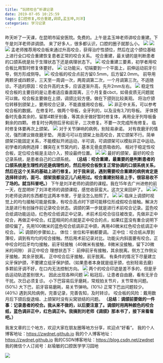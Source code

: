 ```yaml
---
title: “玩转咬合”听课记录
date: 2019-07-05 10:25:59
tags: [口腔修复,咬合重建,调颌,孟玉坤,刘洋]
categories: 学习记录
---
```

昨天听了一天课，在昆明市延安医院。免费的。上午是孟玉坤老师讲咬合重建。下午是刘洋老师讲调颌。
来了好多人，很多都认识，口腔的圈子就那么小。
![](https://zymblog-1258069789.cos.ap-chengdu.myqcloud.com/blog0146-thkc/01.png)
![](https://zymblog-1258069789.cos.ap-chengdu.myqcloud.com/blog0146-thkc/02.png)
![](https://zymblog-1258069789.cos.ap-chengdu.myqcloud.com/blog0146-thkc/03.png)
孟老师推荐用咬合板来通过升高咬合，获得治疗性颌位，然后在这个颌位基础上进行全口咬合重建恢复患者正常的咬合关系。
咬合重建，最关键的是判断患者的口颌系统是处于生理状态下还是病理状态下。
![](https://zymblog-1258069789.cos.ap-chengdu.myqcloud.com/blog0146-thkc/04.png)
咬合重建三要素，初学者用咬合板比用暂时修复体要好。
![](https://zymblog-1258069789.cos.ap-chengdu.myqcloud.com/blog0146-thkc/05.png)
让功能尖，切端要到一个平面上，前伸运动前牙引导，侧方形成侧导。
![](https://zymblog-1258069789.cos.ap-chengdu.myqcloud.com/blog0146-thkc/06.png)
咬合板的咬合点前方留0.5mm，后方留2.0mm。
前导用两颗牙或四颗牙。三天至一周调一次，两周调第二次，一个月调第三次。不适随诊。不适的原因：咬合升高的太多，应该逐渐升高，先升2mm左右。
![](https://zymblog-1258069789.cos.ap-chengdu.myqcloud.com/blog0146-thkc/07.png)
稳定性咬合板的主要目的是让患者适应垂直距离，三个月复查cbct，如骨皮质无问题就可以做。咬合板主要做在上颌，调颌比较方便。做在下颌则比较美观。
将治疗颌位转移到颌架上，要用咬合记录，不能直接用咬合板。
![](https://zymblog-1258069789.cos.ap-chengdu.myqcloud.com/blog0146-thkc/08.png)
非正中关系，可以参考咬合板的数据。
在修复时，做两个导板，全牙列的，以及没有3,7的导板。
牙体预备时先备其余的，留那4颗牙别备，等其余牙做好暂时修复体，再用全牙列导板备剩余的四颗。
修复时分两侧后牙和前牙，三次修复。不要一次完成所有修复。
临时修复体要再次上颌架。
![](https://zymblog-1258069789.cos.ap-chengdu.myqcloud.com/blog0146-thkc/09.png)
对于关节弹响的病例，别轻易承诺。
对有夜磨牙的情况，强烈建议做夜磨牙垫。
用面弓可以在颌架上抬高咬合，其它颌架不行。简单颌架只能固定关系，不能模拟开闭运动，半可调，可调颌架可以模拟非正中运动。
初学者的病例选择：髁突在关节窝内的，基本无骨皮质吸收的。
相对于稳定性咬合板，定位咬合板是主动介入，预设最终位置。
![](https://zymblog-1258069789.cos.ap-chengdu.myqcloud.com/blog0146-thkc/10.png)
![](https://zymblog-1258069789.cos.ap-chengdu.myqcloud.com/blog0146-thkc/11.png)
最好的颌架，最好的咬合记录系统，是患者自己的口颌系统。
**（总结：咬合重建，最重要的是判断患者的口颌系统是生理性的还是病理性的，然后用咬合板恢复正常协调的口颌系统关系，然后在这个关系的基础上进行修复。对于我来说，遇到需要咬合重建的病例肯定是选择转诊的，面弓、颌架我都没正儿八经用过。咬合重建别轻易上手，很容易收不了场的。就当科普吧。）**
下午是刘洋老师的调颌的课程。我在15年去广州进修的前一天，在昆明听了刘洋老师的调颌课程，感觉收获蛮大。这次又来回炉了。
![](https://zymblog-1258069789.cos.ap-chengdu.myqcloud.com/blog0146-thkc/12.png)
![](https://zymblog-1258069789.cos.ap-chengdu.myqcloud.com/blog0146-thkc/13.png)
刘老师说讲的东西都在这两本书里，于是没怎么拍照了。
![](https://zymblog-1258069789.cos.ap-chengdu.myqcloud.com/blog0146-thkc/14.png)
![](https://zymblog-1258069789.cos.ap-chengdu.myqcloud.com/blog0146-thkc/15.png)
临床上调颌时视觉上的均匀接触可能是假象，有咬合高点时下颌可能移位形成假咬合接触。解决方法是进行有创操作前记录咬合状态。调颌的第一步就是进行术前咬合记录。蓝色咬合纸调功能运动，红色咬合纸调正中记录。术前术后咬合往往被改变。先做非正中咬合，再做正中咬合。红蓝相间的点就是正中咬合的点，如果红蓝没有重合说明下颌咬偏了。先用100微米的蓝色咬合纸调非正中颌，再用40微米红色咬合纸调正中咬合。
![](https://zymblog-1258069789.cos.ap-chengdu.myqcloud.com/blog0146-thkc/16.png)
调颌的步骤如上。
体位：坐位和平躺都要调。
正中位：咬合纸从厚到薄咬，调到有均匀的咬合接触。然后用术前记录对比。功能尖内斜面要有咬合。正中咬合时后牙均匀接触，前牙轻接触（40微米有接触，8微米没接触，留下20微米的间隙）
非正中咬合
理想状态下：
前伸前牙有接触，其余脱离。侧方工作侧尖牙接触，其余牙脱离。
正中咬合后牙接触，前牙脱离。
有条件的情况下尽量建立尖牙保护颌，不要建立组牙保护颌。（如果患者本身就是组牙颌，也别轻易去磨）
多颗前牙调不好，在口内无法控制方向。
![](https://zymblog-1258069789.cos.ap-chengdu.myqcloud.com/blog0146-thkc/17.png)
两个的咬合印迹是差不多的，但是牙齿运动轨迹差别很大。
因此出现各种问题
![](https://zymblog-1258069789.cos.ap-chengdu.myqcloud.com/blog0146-thkc/18.png)
粘冠后，让患者自由磨，看有无牙合干扰。次日必须复诊。
小下巴容易后牙磨耗，常规拍关节片，关节常有问题。(50%)
大下巴，前牙容易磨耗，易关节弹响。(10%)
正常下巴出问题较少。(40%)
遇到风险病例，完善记录，完善告知，及时转诊。
咬合板的风险：戴用数月后下颌后旋退缩、上颌架时没有尖窝锁结的问题。
**（总结：调颌前要做的一件事：记录患者的咬合。我从来不做的，以后要注意了。调颌时用两种颜色的咬合纸，蓝色调非正中，红色调正中。我搞到刘老师《调颌》那本书了，接下来看看吧。）**

我发文章的三个地方，欢迎大家在朋友圈等地方分享，欢迎点“好看”。
我的个人博客地址：https://zwdnet.github.io
我的个人博客地址：https://zwdnet.github.io
我的CSDN博客地址：https://blog.csdn.net/zwdnet
我的微信个人订阅号：赵瑜敏的口腔医学学习园地

![](https://zymblog-1258069789.cos.ap-chengdu.myqcloud.com/other/wx.jpg)

